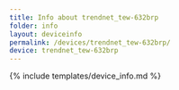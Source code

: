 ```yaml
---
title: Info about trendnet_tew-632brp
folder: info
layout: deviceinfo
permalink: /devices/trendnet_tew-632brp/
device: trendnet_tew-632brp
---
```

{% include templates/device_info.md %}
